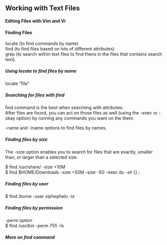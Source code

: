 ## Working with Text Files

#### Editing Files with Vim and Vi

#### Finding Files
locate (to find commands by name)\
find (to find files based on lots of different attributes)\
grep (to search within text files to find thens in the files that contains search text).

##### Using locate to find files by name
locate "file"

##### Searching for files with find
find command is the best when searching with attributes.\
After files are found, you can act on those files as well (using the -exec or -okay option) by running any commands you want on the them.

-name and -iname options to find files by names.

##### Finding files by size
The -size option enables you to search for files that are exactly, smaller than, or larger than a selected size.

\$ find /usr/share/ -size +10M\
\$ find $HOME/Downloads -size +50M -size -5G -exec du -sh {} \;

##### Finding files by user
\$ find /home -user siphephelo -ls

##### Finding files by permission
-perm option\
\$ find /usr/bin -perm 755 -ls

##### More on find command